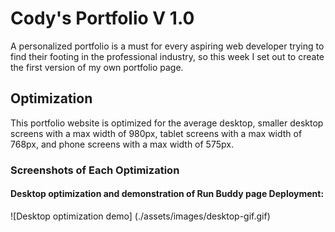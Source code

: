 # Cody's Portfolio V 1.0

A personalized portfolio is a must for every aspiring web developer trying to find their footing
in the professional industry, so this week I set out to create the first version of my own portfolio
page.

## Optimization

This portfolio website is optimized for the average desktop, smaller desktop screens with a max width
of 980px, tablet screens with a max width of 768px, and phone screens with a max width of 575px.

### Screenshots of Each Optimization

#### Desktop optimization and demonstration of Run Buddy page Deployment:

![Desktop optimization demo]
(./assets/images/desktop-gif.gif)


